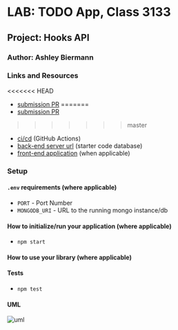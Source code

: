 # LAB: TODO App, Class 3133

## Project: Hooks API

### Author: Ashley Biermann

### Links and Resources

<<<<<<< HEAD
- [submission PR](https://github.com/401-advanced-javascript-ashley-biermann/todo/pull/7)
=======
- [submission PR](https://github.com/401-advanced-javascript-ashley-biermann/todo/pull/6)
>>>>>>> master
- [ci/cd](https://github.com/401-advanced-javascript-ashley-biermann/notes/tree/master/.github/workflows) (GitHub Actions)
- [back-end server url](https://api-js401.herokuapp.com/api/v1/todo) (starter code database)
- [front-end application](http://xyz.com) (when applicable)

### Setup

#### `.env` requirements (where applicable)

- `PORT` - Port Number
- `MONGODB_URI` - URL to the running mongo instance/db

#### How to initialize/run your application (where applicable)

- `npm start`

#### How to use your library (where applicable)

#### Tests

- `npm test`

#### UML

![uml]()
